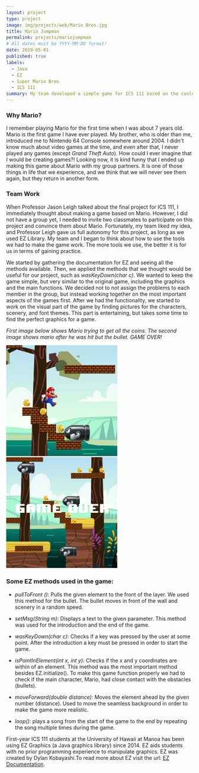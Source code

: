 ```yaml
---
layout: project
type: project
image: img/projects/web/Mario Bros.jpg
title: Mario Jumpman 
permalink: projects/mariojumpman
# All dates must be YYYY-MM-DD format!
date: 2019-05-01
published: true
labels:
  - Java
  - EZ
  - Super Mario Bros
  - ICS 111
summary: My team developed a simple game for ICS 111 based on the coolest video game character in world, Mario.
---
```



### Why Mario? 

I remember playing Mario for the first time when I was about 7 years old. Mario is the first game I have ever played. 
My brother, who is older than me, introduced me to Nintendo 64 Console somewhere around 2004. I didn't know much about
video games at the time, and even after that, I never played any games (except *Grand Theft Auto*). How could I ever imagine
that I would be creating games?! Looking now, it is kind funny that I ended up making this game about Mario with my group
partners. It is one of those things in life that we experience, and we think that we will never see them again, but they 
return in another form.


### Team Work

When Professor Jason Leigh talked about the final project for ICS 111, I immediately thought about making a game based on Mario. 
However, I did not have a group yet, I needed to invite two classmates to participate on this project and convince them about Mario.
Fortunately, my team liked my idea, and Professor Leigh gave us full autonomy for this project, as long as we used EZ Library.
My team and I began to think about how to use the tools we had to make the game work. The more tools we use, the better it is 
for us in terms of gaining practice.

We started by gathering the documentation for EZ and seeing all the methods available. Then, we applied the methods that we thought
would be useful for our project, such as *wasKeyDown(char c)*. We wanted to keep the game simple, but very similar to the original game, 
including the graphics and the main functions. We decided not to not assign the problems to each member in the group, but instead
working together on the most important aspects of the games first. After we had the functionality, we started to work on the visual 
part of the game by finding pictures for the characters, scenery, and font themes. This part is entertaining, but takes some time to 
find the perfect graphics for a game.

*First image below shows Mario trying to get all the coins.
The second image shows mario after he was hit but the bullet. GAME OVER!*

<div class="text-center p-4">
  <img width="300px" src="../img/projects/web/MarioBros3.png" class="img-thumbnail" >
  <img width="300px" src="../img/projects/web/MarioBros2.png" class="img-thumbnail" >
</div>
        
### Some EZ methods used in the game:

- *pullToFront ()*: Pulls the given element to the front of the layer.
We used this method for the bullet. The bullet moves in front of the
wall and scenery in a random speed. 

- *setMsg(String m)*: Displays a text to the given parameter.
This method was used for the introduction and the end of the game.

- *wasKeyDown(char c)*: Checks if a key was pressed by the user at some point.
After the introduction a key must be pressed in order to start the game.

- *isPointInElement(int x, int y)*: Checks if the x and y coordinates are within of an element.
This method was the most important method besides EZ.initialize(). To make this game function
properly we had to check if the main character, Mario, had close contact with the obstacles (bullets). 

- *moveForward(double distance)*: Moves the element ahead by the given number (distance). 
Used to move the seamless background in order to make the game more realistic. 

- *loop()*: plays a song from the start of the game to the end by repeating the song multiple times during the game.

	
First-year ICS 111 students at the University of Hawaii at Manoa has been using EZ Graphics (a Java graphics library) since 2014.
EZ aids students with no prior programming experience to manipulate graphics. EZ was created by Dylan Kobayashi.To read more about
EZ visit the url: [EZ Documentation](http://www2.hawaii.edu/~dylank/ics111/doc/).
